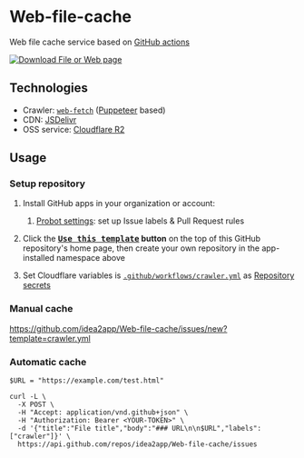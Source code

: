 # Web-file-cache

Web file cache service based on [GitHub actions][1]

[![Download File or Web page](https://github.com/idea2app/Web-file-cache/actions/workflows/crawler.yml/badge.svg)][2]

## Technologies

- Crawler: [`web-fetch`][3] ([Puppeteer][4] based)
- CDN: [JSDelivr][5]
- OSS service: [Cloudflare R2][6]

## Usage

### Setup repository

1.  Install GitHub apps in your organization or account:

    1.  [Probot settings][7]: set up Issue labels & Pull Request rules

2.  Click the **[<kbd>Use this template</kbd>][8] button** on the top of this GitHub repository's home page, then create your own repository in the app-installed namespace above

3.  Set Cloudflare variables is [`.github/workflows/crawler.yml`][9] as [Repository secrets][10]

### Manual cache

https://github.com/idea2app/Web-file-cache/issues/new?template=crawler.yml

### Automatic cache

```shell
$URL = "https://example.com/test.html"

curl -L \
  -X POST \
  -H "Accept: application/vnd.github+json" \
  -H "Authorization: Bearer <YOUR-TOKEN>" \
  -d '{"title":"File title","body":"### URL\n\n$URL","labels":["crawler"]}' \
  https://api.github.com/repos/idea2app/Web-file-cache/issues
```

[1]: https://github.com/features/actions
[2]: https://github.com/idea2app/Web-file-cache/actions/workflows/crawler.yml
[3]: https://github.com/TechQuery/Web-fetch
[4]: https://pptr.dev/
[5]: https://www.jsdelivr.com/
[6]: https://www.cloudflare.com/developer-platform/products/r2/
[7]: https://github.com/apps/settings
[8]: https://github.com/new?template_name=Web-file-cache&template_owner=idea2app
[9]: .github/workflows/crawler.yml
[10]: https://github.com/idea2app/Web-file-cache/settings/secrets/actions
